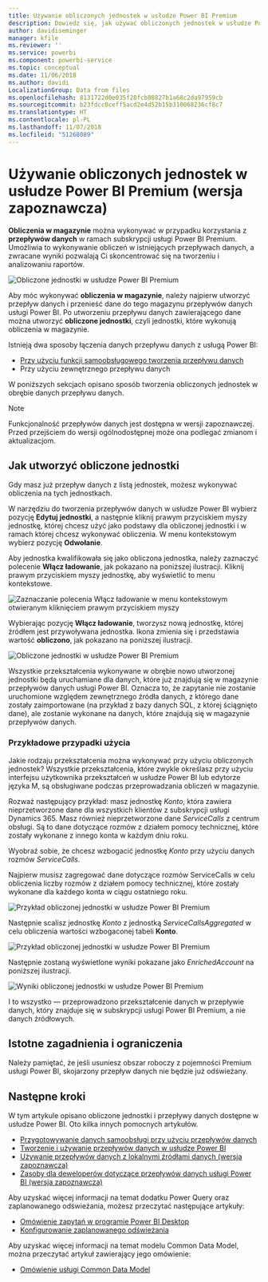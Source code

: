 ```yaml
---
title: Używanie obliczonych jednostek w usłudze Power BI Premium
description: Dowiedz się, jak używać obliczonych jednostek w usłudze Power BI Premium
author: davidiseminger
manager: kfile
ms.reviewer: ''
ms.service: powerbi
ms.component: powerbi-service
ms.topic: conceptual
ms.date: 11/06/2018
ms.author: davidi
LocalizationGroup: Data from files
ms.openlocfilehash: 8131722d0e035f28fcb88827b1a68c2da97959cb
ms.sourcegitcommit: b23fdcc0ceff5acd2e4d52b15b310068236cf8c7
ms.translationtype: HT
ms.contentlocale: pl-PL
ms.lasthandoff: 11/07/2018
ms.locfileid: "51268089"
---
```

# <a name="using-computed-entities-on-power-bi-premium-preview"></a>Używanie obliczonych jednostek w usłudze Power BI Premium (wersja zapoznawcza)

**Obliczenia w magazynie** można wykonywać w przypadku korzystania z **przepływów danych** w ramach subskrypcji usługi Power BI Premium. Umożliwia to wykonywanie obliczeń w istniejących przepływach danych, a zwracane wyniki pozwalają Ci skoncentrować się na tworzeniu i analizowaniu raportów. 

![Obliczone jednostki w usłudze Power BI Premium](media/service-dataflows-computed-entities-premium/computed-entities-premium_00.png)

Aby móc wykonywać **obliczenia w magazynie**, należy najpierw utworzyć przepływ danych i przenieść dane do tego magazynu przepływów danych usługi Power BI. Po utworzeniu przepływu danych zawierającego dane można utworzyć **obliczone jednostki**, czyli jednostki, które wykonują obliczenia w magazynie. 

Istnieją dwa sposoby łączenia danych przepływu danych z usługą Power BI:

* [Przy użyciu funkcji samoobsługowego tworzenia przepływu danych](service-dataflows-create-use.md)
* Przy użyciu zewnętrznego przepływu danych

W poniższych sekcjach opisano sposób tworzenia obliczonych jednostek w obrębie danych przepływu danych.

> [!NOTE]
> Funkcjonalność przepływów danych jest dostępna w wersji zapoznawczej. Przed przejściem do wersji ogólnodostępnej może ona podlegać zmianom i aktualizacjom.


## <a name="how-to-create-computed-entities"></a>Jak utworzyć obliczone jednostki 

Gdy masz już przepływ danych z listą jednostek, możesz wykonywać obliczenia na tych jednostkach.

W narzędziu do tworzenia przepływów danych w usłudze Power BI wybierz pozycję **Edytuj jednostki**, a następnie kliknij prawym przyciskiem myszy jednostkę, której chcesz użyć jako podstawy dla obliczonej jednostki i w ramach której chcesz wykonywać obliczenia. W menu kontekstowym wybierz pozycję **Odwołanie**.

Aby jednostka kwalifikowała się jako obliczona jednostka, należy zaznaczyć polecenie **Włącz ładowanie**, jak pokazano na poniższej ilustracji. Kliknij prawym przyciskiem myszy jednostkę, aby wyświetlić to menu kontekstowe.

![Zaznaczanie polecenia Włącz ładowanie w menu kontekstowym otwieranym kliknięciem prawym przyciskiem myszy](media/service-dataflows-computed-entities-premium/computed-entities-premium_01.png)

Wybierając pozycję **Włącz ładowanie**, tworzysz nową jednostkę, której źródłem jest przywoływana jednostka. Ikona zmienia się i przedstawia wartość **obliczono**, jak pokazano na poniższej ilustracji.

![Obliczone jednostki w usłudze Power BI Premium](media/service-dataflows-computed-entities-premium/computed-entities-premium_00.png)

Wszystkie przekształcenia wykonywane w obrębie nowo utworzonej jednostki będą uruchamiane dla danych, które już znajdują się w magazynie przepływów danych usługi Power BI. Oznacza to, że zapytanie nie zostanie uruchomione względem zewnętrznego źródła danych, z którego dane zostały zaimportowane (na przykład z bazy danych SQL, z której ściągnięto dane), ale zostanie wykonane na danych, które znajdują się w magazynie przepływów danych.

### <a name="example-use-cases"></a>Przykładowe przypadki użycia
Jakie rodzaju przekształcenia można wykonywać przy użyciu obliczonych jednostek? Wszystkie przekształcenia, które zwykle określasz przy użyciu interfejsu użytkownika przekształceń w usłudze Power BI lub edytorze języka M, są obsługiwane podczas przeprowadzania obliczeń w magazynie. 

Rozważ następujący przykład: masz jednostkę *Konto*, która zawiera nieprzetworzone dane dla wszystkich klientów z subskrypcji usługi Dynamics 365. Masz również nieprzetworzone dane *ServiceCalls* z centrum obsługi. Są to dane dotyczące rozmów z działem pomocy technicznej, które zostały wykonane z innego konta w każdym dniu roku.

Wyobraź sobie, że chcesz wzbogacić jednostkę *Konto* przy użyciu danych rozmów *ServiceCalls*. 

Najpierw musisz zagregować dane dotyczące rozmów ServiceCalls w celu obliczenia liczby rozmów z działem pomocy technicznej, które zostały wykonane dla każdego konta w ciągu ostatniego roku. 

![Przykład obliczonej jednostki w usłudze Power BI Premium](media/service-dataflows-computed-entities-premium/computed-entities-premium_02.png)

Następnie scalisz jednostkę *Konto* z jednostką *ServiceCallsAggregated* w celu obliczenia wartości wzbogaconej tabeli **Konto**.

![Przykład obliczonej jednostki w usłudze Power BI Premium](media/service-dataflows-computed-entities-premium/computed-entities-premium_03.png)

Następnie zostaną wyświetlone wyniki pokazane jako *EnrichedAccount* na poniższej ilustracji.

![Wyniki obliczonej jednostki w usłudze Power BI Premium](media/service-dataflows-computed-entities-premium/computed-entities-premium_04.png)

I to wszystko — przeprowadzono przekształcenie danych w przepływie danych, który znajduje się w subskrypcji usługi Power BI Premium, a nie danych źródłowych.

## <a name="considerations-and-limitations"></a>Istotne zagadnienia i ograniczenia

Należy pamiętać, że jeśli usuniesz obszar roboczy z pojemności Premium usługi Power BI, skojarzony przepływ danych nie będzie już odświeżany. 


## <a name="next-steps"></a>Następne kroki

W tym artykule opisano obliczone jednostki i przepływy danych dostępne w usłudze Power BI. Oto kilka innych pomocnych artykułów.


* [Przygotowywanie danych samoobsługi przy użyciu przepływów danych](service-dataflows-overview.md)
* [Tworzenie i używanie przepływów danych w usłudze Power BI](service-dataflows-create-use.md)
* [Używanie przepływów danych z lokalnymi źródłami danych (wersja zapoznawcza)](service-dataflows-on-premises-gateways.md)
* [Zasoby dla deweloperów dotyczące przepływów danych usługi Power BI (wersja zapoznawcza)](service-dataflows-developer-resources.md)

Aby uzyskać więcej informacji na temat dodatku Power Query oraz zaplanowanego odświeżania, możesz przeczytać następujące artykuły:
* [Omówienie zapytań w programie Power BI Desktop](desktop-query-overview.md)
* [Konfigurowanie zaplanowanego odświeżania](refresh-scheduled-refresh.md)

Aby uzyskać więcej informacji na temat modelu Common Data Model, można przeczytać artykuł zawierający jego omówienie:
* [Omówienie usługi Common Data Model](https://docs.microsoft.com/powerapps/common-data-model/overview)

